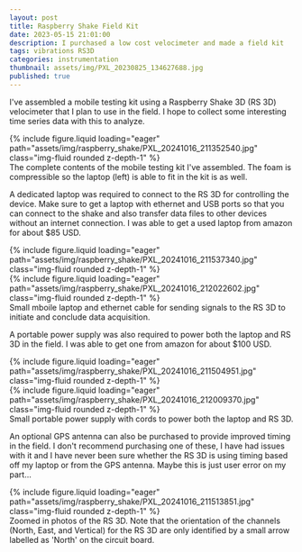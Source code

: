 ```yaml
---
layout: post
title: Raspberry Shake Field Kit
date: 2023-05-15 21:01:00
description: I purchased a low cost velocimeter and made a field kit
tags: vibrations RS3D
categories: instrumentation
thumbnail: assets/img/PXL_20230825_134627688.jpg
published: true
---
```


I've assembled a mobile testing kit using a Raspberry Shake 3D (RS 3D) velocimeter that I plan to use in the field. I hope to collect some interesting time series data with this to analyze.

<div class="row mt-3">
    <div class="col-sm mt-3 mt-md-0">
        {% include figure.liquid loading="eager" path="assets/img/raspberry_shake/PXL_20241016_211352540.jpg" class="img-fluid rounded z-depth-1" %}
    </div>
    <!-- <div class="col-sm mt-3 mt-md-0">
        {% include figure.liquid loading="eager" path="assets/img/raspberry_shake/PXL_20241016_211459107.jpg" class="img-fluid rounded z-depth-1" %}
    </div> -->
</div>
<div class="caption">
    The complete contents of the mobile testing kit I've assembled. The foam is compressible so the laptop (left) is able to fit in the kit is as well.
</div>

A dedicated laptop was required to connect to the RS 3D for controlling the device. Make sure to get a laptop with ethernet and USB ports so that you can connect to the shake and also transfer data files to other devices without an internet connection. I was able to get a used laptop from amazon for about $85 USD.

<div class="row mt-3">
    <div class="col-sm mt-3 mt-md-0">
        {% include figure.liquid loading="eager" path="assets/img/raspberry_shake/PXL_20241016_211537340.jpg" class="img-fluid rounded z-depth-1" %}
    </div>
    <div class="col-sm mt-3 mt-md-0">
        {% include figure.liquid loading="eager" path="assets/img/raspberry_shake/PXL_20241016_212022602.jpg" class="img-fluid rounded z-depth-1" %}
    </div>
</div>
<div class="caption">
    Small mboile laptop and ethernet cable for sending signals to the RS 3D to initiate and conclude data acquisition.
</div>

A portable power supply was also required to power both the laptop and RS 3D in the field. I was able to get one from amazon for about $100 USD.

<div class="row mt-3">
    <div class="col-sm mt-3 mt-md-0">
        {% include figure.liquid loading="eager" path="assets/img/raspberry_shake/PXL_20241016_211504951.jpg" class="img-fluid rounded z-depth-1" %}
    </div>
    <div class="col-sm mt-3 mt-md-0">
        {% include figure.liquid loading="eager" path="assets/img/raspberry_shake/PXL_20241016_212009370.jpg" class="img-fluid rounded z-depth-1" %}
    </div>
</div>
<div class="caption">
    Small portable power supply with cords to power both the laptop and RS 3D.
</div>

An optional GPS antenna can also be purchased to provide improved timing in the field. I don't recommend purchasing one of these, I have had issues with it and I have never been sure whether the RS 3D is using timing based off my laptop or from the GPS antenna. Maybe this is just user error on my part...

<div class="row mt-3">
    <div class="col-sm mt-3 mt-md-0">
        {% include figure.liquid loading="eager" path="assets/img/raspberry_shake/PXL_20241016_211513851.jpg" class="img-fluid rounded z-depth-1" %}
    </div>
    <!-- <div class="col-sm mt-3 mt-md-0">
        {% include figure.liquid loading="eager" path="assets/img/raspberry_shake/PXL_20241016_211517613.jpg" class="img-fluid rounded z-depth-1" %}
    </div> -->
</div>
<div class="caption">
    Zoomed in photos of the RS 3D. Note that the orientation of the channels (North, East, and Vertical) for the RS 3D are only identified by a small arrow labelled as 'North' on the circuit board.
</div>

